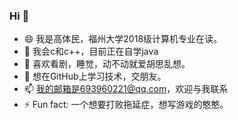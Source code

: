 ### Hi 👋

- 😄 我是高体民，福州大学2018级计算机专业在读。
- 🌱 我会c和c++，目前正在自学java
- 🤔 喜欢看剧，睡觉，动不动就爱胡思乱想。
- 💬 想在GitHub上学习技术，交朋友。
- 📫 我的邮箱是693960221@qq.com，欢迎与我联系
- ⚡ Fun fact: 一个想要打败拖延症，想写游戏的憨憨。
